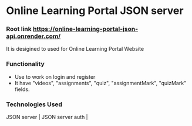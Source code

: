 # Online Learning Portal JSON server

### Root link https://online-learning-portal-json-api.onrender.com/

It is desigined to used for Online Learning Portal Website

### Functionality

- Use to work on login and register
- It have "videos", "assignments", "quiz", "assignmentMark", "quizMark" fields.

### Technologies Used

JSON server | JSON server auth |
